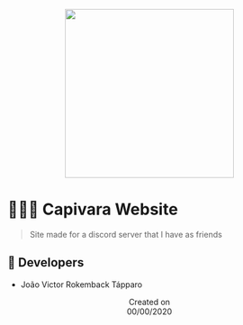 <p align="center">
  <img src="https://i.imgur.com/fG3hUGb.png" height='300'/>
</p>

# 🧑‍🤝‍🧑 Capivara Website
> Site made for a discord server that I have as friends

## 👤 Developers
 - João Victor Rokemback Tápparo

<p align="center">
  Created on <br>
  00/00/2020
</p>

